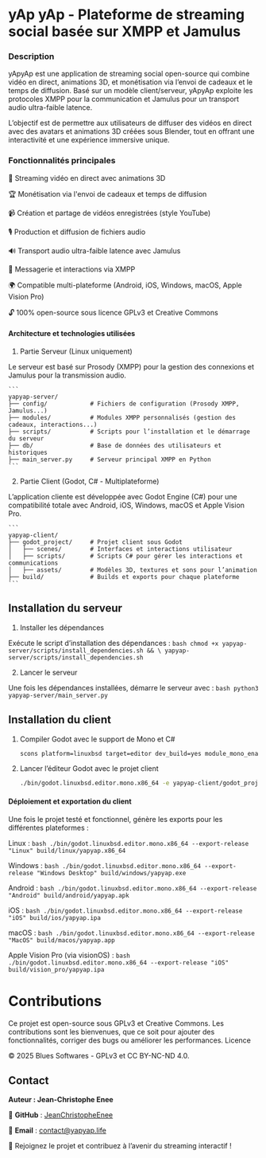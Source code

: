 # yAp yAp - Plateforme de streaming social basée sur XMPP et Jamulus

### Description

yApyAp est une application de streaming social open-source qui combine vidéo en direct, animations 3D, et monétisation via l’envoi de cadeaux et le temps de diffusion. Basé sur un modèle client/serveur, yApyAp exploite les protocoles XMPP pour la communication et Jamulus pour un transport audio ultra-faible latence.

L’objectif est de permettre aux utilisateurs de diffuser des vidéos en direct avec des avatars et animations 3D créées sous Blender, tout en offrant une interactivité et une expérience immersive unique.

### Fonctionnalités principales

🎥 Streaming vidéo en direct avec animations 3D

🏆 Monétisation via l'envoi de cadeaux et temps de diffusion

📹 Création et partage de vidéos enregistrées (style YouTube)

🎙 Production et diffusion de fichiers audio

🔊 Transport audio ultra-faible latence avec Jamulus

💬 Messagerie et interactions via XMPP

🌍 Compatible multi-plateforme (Android, iOS, Windows, macOS, Apple Vision Pro)

🔓 100% open-source sous licence GPLv3 et Creative Commons

#### Architecture et technologies utilisées

1. Partie Serveur (Linux uniquement)

Le serveur est basé sur Prosody (XMPP) pour la gestion des connexions et Jamulus pour la transmission audio.

    ```
    yapyap-server/
    ├── config/            # Fichiers de configuration (Prosody XMPP, Jamulus...)
    ├── modules/           # Modules XMPP personnalisés (gestion des cadeaux, interactions...)
    ├── scripts/           # Scripts pour l’installation et le démarrage du serveur
    ├── db/                # Base de données des utilisateurs et historiques
    ├── main_server.py     # Serveur principal XMPP en Python
    ```

2. Partie Client (Godot, C# - Multiplateforme)

L’application cliente est développée avec Godot Engine (C#) pour une compatibilité totale avec Android, iOS, Windows, macOS et Apple Vision Pro.

    ```
    yapyap-client/
    ├── godot_project/     # Projet client sous Godot
    │   ├── scenes/        # Interfaces et interactions utilisateur
    │   ├── scripts/       # Scripts C# pour gérer les interactions et communications
    │   ├── assets/        # Modèles 3D, textures et sons pour l’animation
    ├── build/             # Builds et exports pour chaque plateforme
    ```

## Installation du serveur

1. Installer les dépendances

Exécute le script d’installation des dépendances :
    ```bash
    chmod +x yapyap-server/scripts/install_dependencies.sh && \
    yapyap-server/scripts/install_dependencies.sh
    ```

2. Lancer le serveur

Une fois les dépendances installées, démarre le serveur avec :
    ```bash
    python3 yapyap-server/main_server.py
    ```

## Installation du client

1. Compiler Godot avec le support de Mono et C#
    ```bash
    scons platform=linuxbsd target=editor dev_build=yes module_mono_enabled=yes dotnet_enabled=yes -j$(nproc)
    ```
2. Lancer l’éditeur Godot avec le projet client
    ```bash
    ./bin/godot.linuxbsd.editor.mono.x86_64 -e yapyap-client/godot_project
    ```

#### Déploiement et exportation du client

Une fois le projet testé et fonctionnel, génère les exports pour les différentes plateformes :

Linux :
    ```bash
    ./bin/godot.linuxbsd.editor.mono.x86_64 --export-release "Linux" build/linux/yapyap.x86_64
    ```
    
Windows :
    ```bash
    ./bin/godot.linuxbsd.editor.mono.x86_64 --export-release "Windows Desktop" build/windows/yapyap.exe
    ```
    
Android :
    ```bash
    ./bin/godot.linuxbsd.editor.mono.x86_64 --export-release "Android" build/android/yapyap.apk
    ```
    
iOS :
    ```bash
    ./bin/godot.linuxbsd.editor.mono.x86_64 --export-release "iOS" build/ios/yapyap.ipa
    ```
    
macOS :
    ```bash
    ./bin/godot.linuxbsd.editor.mono.x86_64 --export-release "MacOS" build/macos/yapyap.app
    ```
    
Apple Vision Pro (via visionOS) :
    ```bash
    ./bin/godot.linuxbsd.editor.mono.x86_64 --export-release "iOS" build/vision_pro/yapyap.ipa
    ```

# Contributions

Ce projet est open-source sous GPLv3 et Creative Commons. Les contributions sont les bienvenues, que ce soit pour ajouter des fonctionnalités, corriger des bugs ou améliorer les performances.
Licence

© 2025 Blues Softwares - GPLv3 et CC BY-NC-ND 4.0.

## Contact

**Auteur : Jean-Christophe Enee**

📌 **GitHub** : [JeanChristopheEnee](https://github.com/JeanChristopheEnee)

📌 **Email** : [contact@yapyap.life](mailto:contact@yapyap.life)

🚀 Rejoignez le projet et contribuez à l’avenir du streaming interactif !
